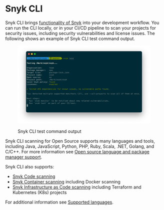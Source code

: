 # Snyk CLI

Snyk CLI brings [functionality of Snyk](https://docs.snyk.io/introducing-snyk#snyk-products) into your development workflow. You can run the CLI locally, or in your CI/CD pipeline to scan your projects for security issues, including security vulnerabilities and license issues. The following shows an example of Snyk CLI test command output.

<figure><img src="../.gitbook/assets/snyk-cli-screenshot.png" alt="Snyk CLI test command output example"><figcaption><p>Snyk CLI test command output</p></figcaption></figure>

Snyk CLI scanning for Open Source supports many languages and tools, including Java,  JavaScript, Python, PHP, Ruby, Scala, .NET, Golang, and C/C++. For more information see [Open source language and package manager support](../products/snyk-open-source/language-and-package-manager-support/).

Snyk CLI also supports:

* [Snyk Code scanning](../products/snyk-code/cli-for-snyk-code/)
* [Snyk Container scanning](../products/snyk-container/snyk-cli-for-container-security/) including Docker scanning
* [Snyk Infrastructure as Code scanning](../products/snyk-infrastructure-as-code/snyk-cli-for-infrastructure-as-code/) including Terraform and Kubernetes (K8s) projects

For additional information see [Supported languages](https://docs.snyk.io/introducing-snyk/snyk-languages-and-integrations#supported-languages).
